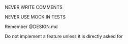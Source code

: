 NEVER WRITE COMMENTS

NEVER USE MOCK IN TESTS

Remember @DESIGN.md

Do not implement a feature unless it is directly asked for
